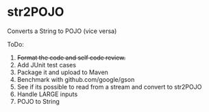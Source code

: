 # str2POJO

Converts a String to POJO (vice versa)

ToDo:
1. ~~Format the code and self code review.~~
1. Add JUnit test cases
1. Package it and upload to Maven
1. Benchmark with github.com/google/gson
1. See if its possible to read from a stream and convert to str2POJO
1. Handle LARGE inputs
1. POJO to String